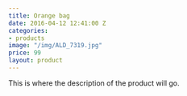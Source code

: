 ```yaml
---
title: Orange bag
date: 2016-04-12 12:41:00 Z
categories:
- products
image: "/img/ALD_7319.jpg"
price: 99
layout: product
---
```


This is where the description of the product will go.
